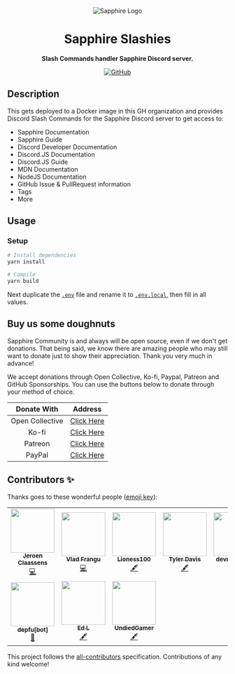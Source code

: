<div align="center">

![Sapphire Logo](https://cdn.skyra.pw/gh-assets/sapphire-banner.png)

# Sapphire Slashies

**Slash Commands handler Sapphire Discord server.**

[![GitHub](https://img.shields.io/github/license/sapphiredev/sapphire-slashies)](https://github.com/sapphiredev/sapphire-slashies/blob/main/LICENSE.md)

</div>

## Description

This gets deployed to a Docker image in this GH organization and provides Discord Slash Commands for the Sapphire Discord server to get access to:

-   Sapphire Documentation
-   Sapphire Guide
-   Discord Developer Documentation
-   Discord.JS Documentation
-   Discord.JS Guide
-   MDN Documentation
-   NodeJS Documentation
-   GitHub Issue & PullRequest information
-   Tags
-   More

## Usage

### Setup

```sh
# Install dependencies
yarn install

# Compile
yarn build
```

Next duplicate the [`.env`](.env) file and rename it to [`.env.local`](.env.local), then fill in all values.

## Buy us some doughnuts

Sapphire Community is and always will be open source, even if we don't get donations. That being said, we know there are amazing people who may still want to donate just to show their appreciation. Thank you very much in advance!

We accept donations through Open Collective, Ko-fi, Paypal, Patreon and GitHub Sponsorships. You can use the buttons below to donate through your method of choice.

|   Donate With   |                       Address                       |
| :-------------: | :-------------------------------------------------: |
| Open Collective | [Click Here](https://sapphirejs.dev/opencollective) |
|      Ko-fi      |      [Click Here](https://sapphirejs.dev/kofi)      |
|     Patreon     |    [Click Here](https://sapphirejs.dev/patreon)     |
|     PayPal      |     [Click Here](https://sapphirejs.dev/paypal)     |

## Contributors ✨

Thanks goes to these wonderful people ([emoji key](https://allcontributors.org/docs/en/emoji-key)):

<!-- ALL-CONTRIBUTORS-LIST:START - Do not remove or modify this section -->
<!-- prettier-ignore-start -->
<!-- markdownlint-disable -->
<table>
  <tr>
    <td align="center"><a href="https://favware.tech/"><img src="https://avatars.githubusercontent.com/u/4019718?v=4?s=100" width="100px;" alt=""/><br /><sub><b>Jeroen Claassens</b></sub></a><br /><a href="https://github.com/sapphiredev/sapphire-slashies/commits?author=favna" title="Code">💻</a></td>
    <td align="center"><a href="https://github.com/vladfrangu"><img src="https://avatars.githubusercontent.com/u/17960496?v=4?s=100" width="100px;" alt=""/><br /><sub><b>Vlad Frangu</b></sub></a><br /><a href="https://github.com/sapphiredev/sapphire-slashies/commits?author=vladfrangu" title="Code">💻</a></td>
    <td align="center"><a href="https://github.com/Lioness100"><img src="https://avatars.githubusercontent.com/u/65814829?v=4?s=100" width="100px;" alt=""/><br /><sub><b>Lioness100</b></sub></a><br /><a href="#content-Lioness100" title="Content">🖋</a></td>
    <td align="center"><a href="https://github.com/Tylertron1998"><img src="https://avatars.githubusercontent.com/u/34944514?v=4?s=100" width="100px;" alt=""/><br /><sub><b>Tyler Davis</b></sub></a><br /><a href="#content-Tylertron1998" title="Content">🖋</a></td>
    <td align="center"><a href="https://github.com/devramsean0"><img src="https://avatars.githubusercontent.com/u/81807361?v=4?s=100" width="100px;" alt=""/><br /><sub><b>devramsean0</b></sub></a><br /><a href="#content-devramsean0" title="Content">🖋</a></td>
    <td align="center"><a href="https://github.com/apps/renovate"><img src="https://avatars.githubusercontent.com/in/2740?v=4?s=100" width="100px;" alt=""/><br /><sub><b>renovate[bot]</b></sub></a><br /><a href="#maintenance-renovate[bot]" title="Maintenance">🚧</a></td>
    <td align="center"><a href="https://github.com/apps/dependabot"><img src="https://avatars.githubusercontent.com/in/29110?v=4?s=100" width="100px;" alt=""/><br /><sub><b>dependabot[bot]</b></sub></a><br /><a href="#maintenance-dependabot[bot]" title="Maintenance">🚧</a></td>
  </tr>
  <tr>
    <td align="center"><a href="https://github.com/apps/depfu"><img src="https://avatars.githubusercontent.com/in/715?v=4?s=100" width="100px;" alt=""/><br /><sub><b>depfu[bot]</b></sub></a><br /><a href="#maintenance-depfu[bot]" title="Maintenance">🚧</a></td>
    <td align="center"><a href="https://github.com/Rexogamer"><img src="https://avatars.githubusercontent.com/u/42586271?v=4?s=100" width="100px;" alt=""/><br /><sub><b>Ed L</b></sub></a><br /><a href="#content-Rexogamer" title="Content">🖋</a></td>
    <td align="center"><a href="https://github.com/UndiedGamer"><img src="https://avatars.githubusercontent.com/u/84702365?v=4?s=100" width="100px;" alt=""/><br /><sub><b>UndiedGamer</b></sub></a><br /><a href="#content-UndiedGamer" title="Content">🖋</a></td>
  </tr>
</table>

<!-- markdownlint-restore -->
<!-- prettier-ignore-end -->

<!-- ALL-CONTRIBUTORS-LIST:END -->

This project follows the [all-contributors](https://github.com/all-contributors/all-contributors) specification. Contributions of any kind welcome!
